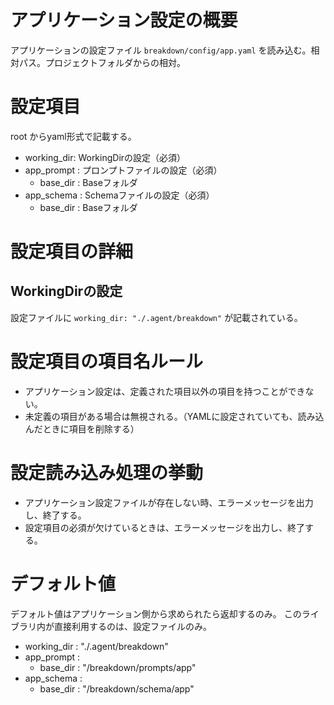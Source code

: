 # アプリケーション設定の概要

アプリケーションの設定ファイル
`breakdown/config/app.yaml` 
を読み込む。相対パス。プロジェクトフォルダからの相対。

# 設定項目
root からyaml形式で記載する。
- working_dir: WorkingDirの設定（必須）
- app_prompt : プロンプトファイルの設定（必須）
  - base_dir : Baseフォルダ
- app_schema : Schemaファイルの設定（必須）
  - base_dir : Baseフォルダ



# 設定項目の詳細
## WorkingDirの設定
設定ファイルに `working_dir: "./.agent/breakdown"` が記載されている。

# 設定項目の項目名ルール
- アプリケーション設定は、定義された項目以外の項目を持つことができない。
- 未定義の項目がある場合は無視される。（YAMLに設定されていても、読み込んだときに項目を削除する）

# 設定読み込み処理の挙動
- アプリケーション設定ファイルが存在しない時、エラーメッセージを出力し、終了する。
- 設定項目の必須が欠けているときは、エラーメッセージを出力し、終了する。

# デフォルト値
デフォルト値はアプリケーション側から求められたら返却するのみ。
このライブラリ内が直接利用するのは、設定ファイルのみ。

- working_dir : "./.agent/breakdown"
- app_prompt : 
  - base_dir : "/breakdown/prompts/app"
- app_schema :
  - base_dir : "/breakdown/schema/app"

